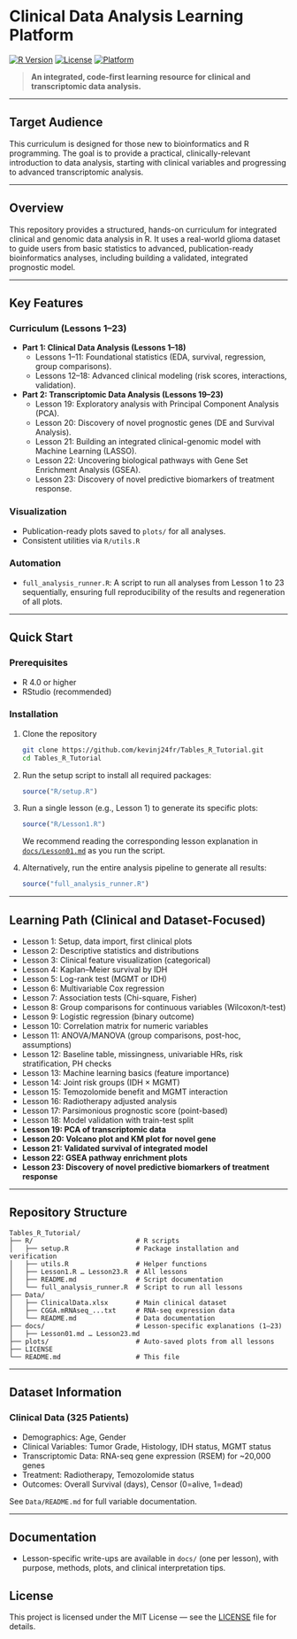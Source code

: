 # Clinical Data Analysis Learning Platform
[![R Version](https://img.shields.io/badge/R-4.0%2B-blue.svg)](https://www.r-project.org/)
[![License](https://img.shields.io/badge/License-MIT-green.svg)](LICENSE)
[![Platform](https://img.shields.io/badge/Platform-Windows%20%7C%20macOS%20%7C%20Linux-lightgrey.svg)](https://www.r-project.org/)

> **An integrated, code-first learning resource for clinical and transcriptomic data analysis.**

---

## Target Audience

This curriculum is designed for those new to bioinformatics and R programming. The goal is to provide a practical, clinically-relevant introduction to data analysis, starting with clinical variables and progressing to advanced transcriptomic analysis.

---

## Overview

This repository provides a structured, hands-on curriculum for integrated clinical and genomic data analysis in R. It uses a real-world glioma dataset to guide users from basic statistics to advanced, publication-ready bioinformatics analyses, including building a validated, integrated prognostic model.

---

## Key Features

### Curriculum (Lessons 1–23)
- **Part 1: Clinical Data Analysis (Lessons 1–18)**
    - Lessons 1–11: Foundational statistics (EDA, survival, regression, group comparisons).
    - Lessons 12–18: Advanced clinical modeling (risk scores, interactions, validation).
- **Part 2: Transcriptomic Data Analysis (Lessons 19–23)**
    - Lesson 19: Exploratory analysis with Principal Component Analysis (PCA).
    - Lesson 20: Discovery of novel prognostic genes (DE and Survival Analysis).
    - Lesson 21: Building an integrated clinical-genomic model with Machine Learning (LASSO).
    - Lesson 22: Uncovering biological pathways with Gene Set Enrichment Analysis (GSEA).
    - Lesson 23: Discovery of novel predictive biomarkers of treatment response.

### Visualization
- Publication-ready plots saved to `plots/` for all analyses.
- Consistent utilities via `R/utils.R`

### Automation
- `full_analysis_runner.R`: A script to run all analyses from Lesson 1 to 23 sequentially, ensuring full reproducibility of the results and regeneration of all plots.

---

## Quick Start

### Prerequisites
- R 4.0 or higher
- RStudio (recommended)

### Installation

1. Clone the repository
   ```bash
   git clone https://github.com/kevinj24fr/Tables_R_Tutorial.git
   cd Tables_R_Tutorial
   ```

2. Run the setup script to install all required packages:
   ```r
   source("R/setup.R")
   ```

3. Run a single lesson (e.g., Lesson 1) to generate its specific plots:
   ```r
   source("R/Lesson1.R")
   ```
   We recommend reading the corresponding lesson explanation in [`docs/Lesson01.md`](docs/Lesson01.md) as you run the script.

4. Alternatively, run the entire analysis pipeline to generate all results:
   ```r
   source("full_analysis_runner.R")
   ```

---

## Learning Path (Clinical and Dataset-Focused)
- Lesson 1: Setup, data import, first clinical plots
- Lesson 2: Descriptive statistics and distributions
- Lesson 3: Clinical feature visualization (categorical)
- Lesson 4: Kaplan–Meier survival by IDH
- Lesson 5: Log-rank test (MGMT or IDH)
- Lesson 6: Multivariable Cox regression
- Lesson 7: Association tests (Chi-square, Fisher)
- Lesson 8: Group comparisons for continuous variables (Wilcoxon/t-test)
- Lesson 9: Logistic regression (binary outcome)
- Lesson 10: Correlation matrix for numeric variables
- Lesson 11: ANOVA/MANOVA (group comparisons, post-hoc, assumptions)
- Lesson 12: Baseline table, missingness, univariable HRs, risk stratification, PH checks
- Lesson 13: Machine learning basics (feature importance)
- Lesson 14: Joint risk groups (IDH × MGMT)
- Lesson 15: Temozolomide benefit and MGMT interaction
- Lesson 16: Radiotherapy adjusted analysis
- Lesson 17: Parsimonious prognostic score (point-based)
- Lesson 18: Model validation with train-test split
- **Lesson 19: PCA of transcriptomic data**
- **Lesson 20: Volcano plot and KM plot for novel gene**
- **Lesson 21: Validated survival of integrated model**
- **Lesson 22: GSEA pathway enrichment plots**
- **Lesson 23: Discovery of novel predictive biomarkers of treatment response**

---

## Repository Structure

```
Tables_R_Tutorial/
├── R/                          # R scripts
│   ├── setup.R                 # Package installation and verification
│   ├── utils.R                 # Helper functions
│   ├── Lesson1.R … Lesson23.R  # All lessons
│   ├── README.md               # Script documentation
│   └── full_analysis_runner.R  # Script to run all lessons
├── Data/
│   ├── ClinicalData.xlsx       # Main clinical dataset
│   ├── CGGA.mRNAseq_...txt     # RNA-seq expression data
│   └── README.md               # Data documentation
├── docs/                       # Lesson-specific explanations (1–23)
│   ├── Lesson01.md … Lesson23.md
├── plots/                      # Auto-saved plots from all lessons
├── LICENSE
└── README.md                   # This file
```

---

## Dataset Information

### Clinical Data (325 Patients)
- Demographics: Age, Gender
- Clinical Variables: Tumor Grade, Histology, IDH status, MGMT status
- Transcriptomic Data: RNA-seq gene expression (RSEM) for ~20,000 genes
- Treatment: Radiotherapy, Temozolomide status
- Outcomes: Overall Survival (days), Censor (0=alive, 1=dead)

See `Data/README.md` for full variable documentation.

---

## Documentation
- Lesson-specific write-ups are available in `docs/` (one per lesson), with purpose, methods, plots, and clinical interpretation tips.

## License

This project is licensed under the MIT License — see the [LICENSE](LICENSE) file for details.
